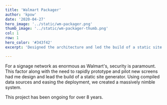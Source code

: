 ```yaml
---
title: 'Walmart Packager'
author: 'kpow'
date: '2020-04-27'
hero_image: '../static/wm-packager.png'
thumb_image: '../static/wm-packager-thumb.png'
col: 1
row: 1
hero_color: '#343f42'
excerpt: 'Designed the architecture and led the build of a static site generator coupled with a headless CMS for delivery of digital signage content.'

---
```


For a signage network as enormous as Walmart's, security is paramount. This factor along with the need to rapidly prototype and pilot new screens had me design and lead the build of a static site generator. Using compiled data sources and easing the deployment, we created a massively nimble system.

This project has been ongoing for over 8 years.
